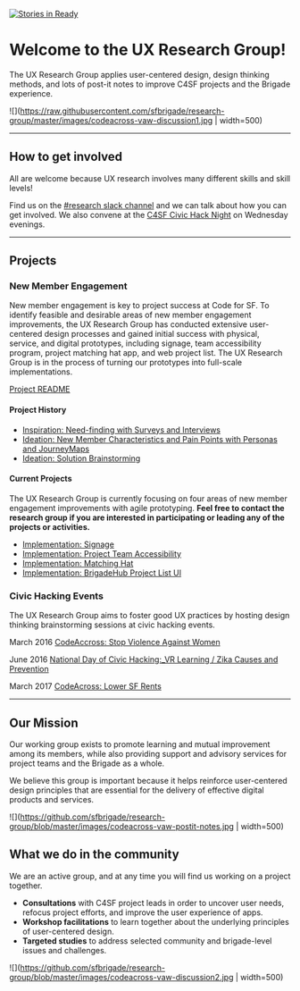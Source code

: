 [![Stories in Ready](https://badge.waffle.io/sfbrigade/research-group.png?label=ready&title=Ready)](https://waffle.io/sfbrigade/research-group)
# Welcome to the UX Research Group!

The UX Research Group applies user-centered design, design thinking methods, and lots of post-it notes to improve C4SF projects and the Brigade experience. 

![](https://raw.githubusercontent.com/sfbrigade/research-group/master/images/codeacross-vaw-discussion1.jpg | width=500)

---

## How to get involved

All are welcome because UX research involves many different skills and skill levels! 

Find us on the [#research slack channel](https://sfbrigade.slack.com/?redir=%2Farchives%2Fresearch) and we can talk about how you can get involved. We also convene at the [C4SF Civic Hack Night](http://codeforsanfrancisco.org/events/) on Wednesday evenings.

---

## Projects

### New Member Engagement

New member engagement is key to project success at Code for SF. To identify feasible and desirable areas of new member engagement improvements, the UX Research Group has conducted extensive user-centered design processes and gained initial success with physical, service, and digital prototypes, including signage, team accessibility program, project matching hat app, and web project list. The UX Research Group is in the process of turning our prototypes into full-scale implementations.	

[Project README](https://github.com/sfbrigade/research-group/projects/NewMemberEngagement)

#### Project History

+ [Inspiration: Need-finding with Surveys and Interviews](https://github.com/sfbrigade/research-group/tree/master/projects/NewMemberEngagement/1-1_Inspiration_Interviews-Serveys-NeedFindings)
+ [Ideation: New Member Characteristics and Pain Points with Personas and JourneyMaps](https://github.com/sfbrigade/research-group/tree/master/projects/NewMemberEngagement/2-1_Ideation_Personas-JourneyMaps-PainPoints)
+ [Ideation: Solution Brainstorming](https://github.com/sfbrigade/research-group/tree/master/projects/NewMemberEngagement/2-2_Ideation_BrainstormSolutions)

#### Current Projects

The UX Research Group is currently focusing on four areas of new member engagement improvements with agile prototyping. **Feel free to contact the research group if you are interested in participating or leading any of the projects or activities.**

+ [Implementation: Signage](https://github.com/sfbrigade/research-group/tree/master/projects/NewMemberEngagement/3-1_Implementation_Signage)
+ [Implementation: Project Team Accessibility](https://github.com/sfbrigade/research-group/tree/master/projects/NewMemberEngagement/3-2_Implementation_TeamAccessibility)
+ [Implementation: Matching Hat](https://github.com/sfbrigade/research-group/tree/master/projects/NewMemberEngagement/3-3_Implementation_ProjectMatchingHat)
+ [Implementation: BrigadeHub Project List UI](https://github.com/sfbrigade/research-group/tree/master/projects/NewMemberEngagement/3-4_Implementation_BrigadehubProjectList)

### Civic Hacking Events

The UX Research Group aims to foster good UX practices by hosting design thinking brainstorming sessions at civic hacking events.

March 2016 [CodeAccross: Stop Violence Against Women](https://github.com/sfbrigade/research-group/tree/master/projects/CivicHackingEvents/CodeAccross_StopViolenceAgainstWomen_201603)

June 2016 [National Day of Civic Hacking:_VR Learning / Zika Causes and Prevention](https://github.com/sfbrigade/research-group/tree/master/projects/CivicHackingEvents/NationalDayofCivicHacking_VRLearningZikaCausesPrevention_201606)

March 2017 [CodeAcross: Lower SF Rents](https://github.com/sfbrigade/research-group/tree/master/projects/CivicHackingEvents/CodeAcross_LowerSFRents_201703)

---

## Our Mission

Our working group exists to promote learning and mutual improvement among its members, while also providing support and advisory services for project teams and the Brigade as a whole. 

We believe this group is important because it helps reinforce user-centered design principles that are essential for the delivery of effective digital products and services.

![](https://github.com/sfbrigade/research-group/blob/master/images/codeacross-vaw-postit-notes.jpg | width=500)


## What we do in the community

We are an active group, and at any time you will find us working on a project together.

+ **Consultations** with C4SF project leads in order to uncover user needs, refocus project efforts, and improve the user experience of apps.
+ **Workshop facilitations** to learn together about the underlying principles of user-centered design.
+ **Targeted studies** to address selected community and brigade-level issues and challenges.

![](https://github.com/sfbrigade/research-group/blob/master/images/codeacross-vaw-discussion2.jpg | width=500)


